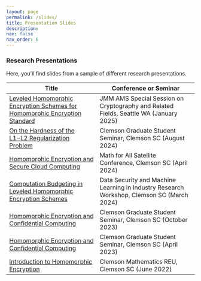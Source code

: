 ```yaml
---
layout: page
permalink: /slides/
title: Presentation Slides
description:
nav: false
nav_order: 6
---
```



### Research Presentations

Here, you'll find slides from a sample of different research presentations.

| Title  | Conference or Seminar |
| ------------- | ------------- |
| [Leveled Homomorphic Encryption Schemes for Homomorphic Encryption Standard](https://kyleyates.github.io/assets/pdf/yatesJMM.pdf)  | JMM AMS Special Session on Cryptography and Related Fields, Seattle WA (January 2025) |
| [On the Hardness of the L1−L2 Regularization Problem](https://kyleyates.github.io/assets/pdf/yatesGSS3.pdf)  | Clemson Graduate Student Seminar, Clemson SC (August 2024) |
| [Homomorphic Encryption and Secure Cloud Computing](https://kyleyates.github.io/assets/pdf/yatesMFA.pdf)  | Math for All Satellite Conference, Clemson SC (April 2024) |
| [Computation Budgeting in Leveled Homomorphic Encryption Schemes](https://kyleyates.github.io/assets/pdf/yatesDECAL.pdf)  | Data Security and Machine Learning in Industry Research Workshop, Clemson SC (March 2024) |
| [Homomorphic Encryption and Confidential Computing](https://kyleyates.github.io/assets/pdf/yatesGSS2.pdf) |  Clemson Graduate Student Seminar, Clemson SC (October 2023) |
| [Homomorphic Encryption and Confidential Computing](https://kyleyates.github.io/assets/pdf/yatesGSS1.pdf)  |  Clemson Graduate Student Seminar, Clemson SC (April 2023) |
| [Introduction to Homomorphic Encryption](https://kyleyates.github.io/assets/pdf/yatesREU.pdf)  | Clemson Mathematics REU, Clemson SC (June 2022) |

